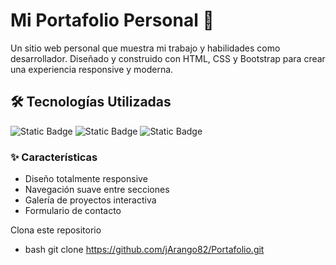 # Mi Portafolio Personal 🚀
Un sitio web personal que muestra mi trabajo y habilidades como desarrollador. Diseñado y construido con HTML, CSS y Bootstrap para crear una experiencia responsive y moderna.

## 🛠 Tecnologías Utilizadas

![Static Badge](https://img.shields.io/badge/HTML-5-orange?style=flat-square&logo=HTML5&logoColor=white)
![Static Badge](https://img.shields.io/badge/CSS-3-blue?style=flat-square&logo=CSS3&logoColor=white)
![Static Badge](https://img.shields.io/badge/BOOTSTRAP-5-zian?style=flat-square&logo=Bootstrap&logoColor=white)


### ✨ Características

- Diseño totalmente responsive
- Navegación suave entre secciones
- Galería de proyectos interactiva
- Formulario de contacto


Clona este repositorio
- bash
    git clone https://github.com/jArango82/Portafolio.git
